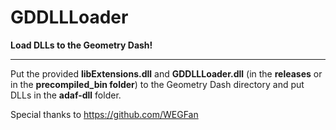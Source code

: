 

# GDDLLLoader

**Load DLLs to the Geometry Dash!**

----

Put the provided **libExtensions.dll** and **GDDLLLoader.dll** (in the **releases** or in the **precompiled_bin folder**) to the Geometry Dash directory and put DLLs in the **adaf-dll** folder.

Special thanks to https://github.com/WEGFan
